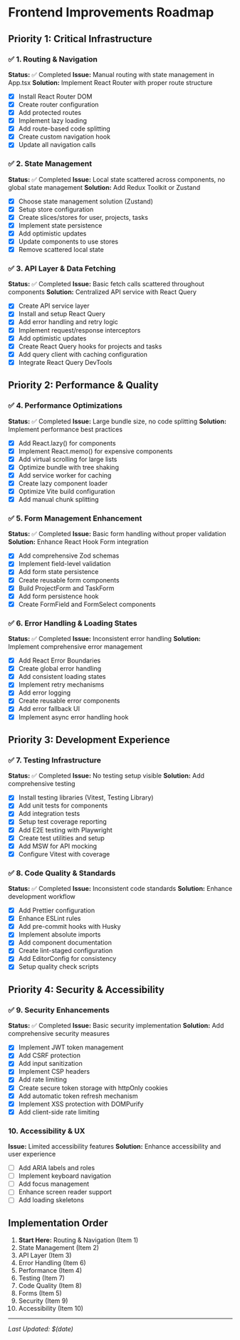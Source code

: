 # Frontend Improvements Roadmap

## Priority 1: Critical Infrastructure

### ✅ 1. Routing & Navigation

**Status:** ✅ Completed
**Issue:** Manual routing with state management in App.tsx
**Solution:** Implement React Router with proper route structure

- [x] Install React Router DOM
- [x] Create router configuration
- [x] Add protected routes
- [x] Implement lazy loading
- [x] Add route-based code splitting
- [x] Create custom navigation hook
- [x] Update all navigation calls

### ✅ 2. State Management

**Status:** ✅ Completed
**Issue:** Local state scattered across components, no global state management
**Solution:** Add Redux Toolkit or Zustand

- [x] Choose state management solution (Zustand)
- [x] Setup store configuration
- [x] Create slices/stores for user, projects, tasks
- [x] Implement state persistence
- [x] Add optimistic updates
- [x] Update components to use stores
- [x] Remove scattered local state

### ✅ 3. API Layer & Data Fetching

**Status:** ✅ Completed
**Issue:** Basic fetch calls scattered throughout components
**Solution:** Centralized API service with React Query

- [x] Create API service layer
- [x] Install and setup React Query
- [x] Add error handling and retry logic
- [x] Implement request/response interceptors
- [x] Add optimistic updates
- [x] Create React Query hooks for projects and tasks
- [x] Add query client with caching configuration
- [x] Integrate React Query DevTools

## Priority 2: Performance & Quality

### ✅ 4. Performance Optimizations

**Status:** ✅ Completed
**Issue:** Large bundle size, no code splitting
**Solution:** Implement performance best practices

- [x] Add React.lazy() for components
- [x] Implement React.memo() for expensive components
- [x] Add virtual scrolling for large lists
- [x] Optimize bundle with tree shaking
- [x] Add service worker for caching
- [x] Create lazy component loader
- [x] Optimize Vite build configuration
- [x] Add manual chunk splitting

### ✅ 5. Form Management Enhancement

**Status:** ✅ Completed
**Issue:** Basic form handling without proper validation
**Solution:** Enhance React Hook Form integration

- [x] Add comprehensive Zod schemas
- [x] Implement field-level validation
- [x] Add form state persistence
- [x] Create reusable form components
- [x] Build ProjectForm and TaskForm
- [x] Add form persistence hook
- [x] Create FormField and FormSelect components

### ✅ 6. Error Handling & Loading States

**Status:** ✅ Completed
**Issue:** Inconsistent error handling
**Solution:** Implement comprehensive error management

- [x] Add React Error Boundaries
- [x] Create global error handling
- [x] Add consistent loading states
- [x] Implement retry mechanisms
- [x] Add error logging
- [x] Create reusable error components
- [x] Add error fallback UI
- [x] Implement async error handling hook

## Priority 3: Development Experience

### ✅ 7. Testing Infrastructure

**Status:** ✅ Completed
**Issue:** No testing setup visible
**Solution:** Add comprehensive testing

- [x] Install testing libraries (Vitest, Testing Library)
- [x] Add unit tests for components
- [x] Add integration tests
- [x] Setup test coverage reporting
- [x] Add E2E testing with Playwright
- [x] Create test utilities and setup
- [x] Add MSW for API mocking
- [x] Configure Vitest with coverage

### ✅ 8. Code Quality & Standards

**Status:** ✅ Completed
**Issue:** Inconsistent code standards
**Solution:** Enhance development workflow

- [x] Add Prettier configuration
- [x] Enhance ESLint rules
- [x] Add pre-commit hooks with Husky
- [x] Implement absolute imports
- [x] Add component documentation
- [x] Create lint-staged configuration
- [x] Add EditorConfig for consistency
- [x] Setup quality check scripts

## Priority 4: Security & Accessibility

### ✅ 9. Security Enhancements

**Status:** ✅ Completed
**Issue:** Basic security implementation
**Solution:** Add comprehensive security measures

- [x] Implement JWT token management
- [x] Add CSRF protection
- [x] Add input sanitization
- [x] Implement CSP headers
- [x] Add rate limiting
- [x] Create secure token storage with httpOnly cookies
- [x] Add automatic token refresh mechanism
- [x] Implement XSS protection with DOMPurify
- [x] Add client-side rate limiting

### 10. Accessibility & UX

**Issue:** Limited accessibility features
**Solution:** Enhance accessibility and user experience

- [ ] Add ARIA labels and roles
- [ ] Implement keyboard navigation
- [ ] Add focus management
- [ ] Enhance screen reader support
- [ ] Add loading skeletons

## Implementation Order

1. **Start Here:** Routing & Navigation (Item 1)
2. State Management (Item 2)
3. API Layer (Item 3)
4. Error Handling (Item 6)
5. Performance (Item 4)
6. Testing (Item 7)
7. Code Quality (Item 8)
8. Forms (Item 5)
9. Security (Item 9)
10. Accessibility (Item 10)

---

_Last Updated: $(date)_
